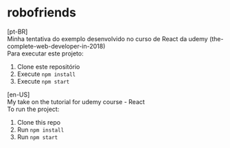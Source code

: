 # robofriends

[pt-BR]  
Minha tentativa do exemplo desenvolvido no curso de React da udemy (the-complete-web-developer-in-2018)  
Para executar este projeto:

1. Clone este repositório
2. Execute `npm install`
3. Execute `npm start`

[en-US]  
My take on the tutorial for udemy course - React  
To run the project:

1. Clone this repo
2. Run `npm install`
3. Run `npm start`
